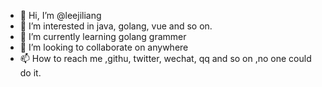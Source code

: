 - 👋 Hi, I’m @leejiliang
- 👀 I’m interested in java, golang, vue and so on.
- 🌱 I’m currently learning golang grammer
- 💞️ I’m looking to collaborate on anywhere
- 📫 How to reach me ,githu, twitter, wechat, qq and so on ,no one could do it.

<!---
leejiliang/leejiliang is a ✨ special ✨ repository because its `README.md` (this file) appears on your GitHub profile.
You can click the Preview link to take a look at your changes.
--->
